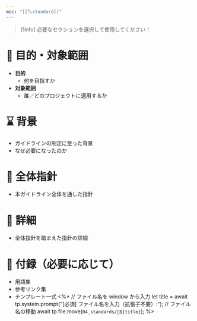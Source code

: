 ```yaml
---
moc: "[[🏷️standard]]"
---
```

> [!info] 必要なセクションを選択して使用してください！

# 🎯 目的・対象範囲

- **目的**
  - 何を目指すか
- **対象範囲**
  - 誰／どのプロジェクトに適用するか

# ⌛ 背景

- ガイドラインの制定に至った背景
- なぜ必要になったのか

# 🌳 全体指針

- 本ガイドライン全体を通した指針

# 🍃 詳細

- 全体指針を踏まえた指針の詳細

# **📎 付録（必要に応じて）**

- 用語集
- 参考リンク集
- テンプレート一式
<%*
// ファイル名を window から入力
let title = await tp.system.prompt("[必須] ファイル名を入力（拡張子不要）:");
// ファイル名の移動
await tp.file.move(`04_standards/🔰${title}`);
%> 